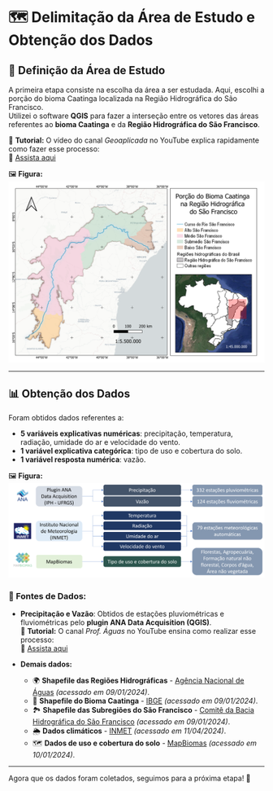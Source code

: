 # 🗺️ Delimitação da Área de Estudo e Obtenção dos Dados

## 📌 Definição da Área de Estudo
A primeira etapa consiste na escolha da área a ser estudada. Aqui, escolhi a porção do bioma Caatinga localizada na Região Hidrográfica do São Francisco.  
Utilizei o software **QGIS** para fazer a interseção entre os vetores das áreas referentes ao **bioma Caatinga** e da **Região Hidrográfica do São Francisco**.  

🎥 **Tutorial:** O vídeo do canal *Geoaplicada* no YouTube explica rapidamente como fazer esse processo:  
🔗 [Assista aqui](https://www.youtube.com/watch?v=xCaDnaDI3zw)  

🖼️ **Figura:**
![Área de estudo](visuals/area_estudo.png)

---

## 📊 Obtenção dos Dados
Foram obtidos dados referentes a:
- **5 variáveis explicativas numéricas**: precipitação, temperatura, radiação, umidade do ar e velocidade do vento.
- **1 variável explicativa categórica**: tipo de uso e cobertura do solo.
- **1 variável resposta numérica**: vazão.

🖼️ **Figura:**
![Bases de obtenção de dados](visuals/bases_obtencao_dados.png)

### 🔹 Fontes de Dados:
- **Precipitação e Vazão**: Obtidos de estações pluviométricas e fluviométricas pelo **plugin ANA Data Acquisition (QGIS)**.  
🎥 **Tutorial:** O canal *Prof. Águas* no YouTube ensina como realizar esse processo:  
🔗 [Assista aqui](https://www.youtube.com/watch?v=G-KgiA3Bk8Y)

- **Demais dados:**
  - 🌍 **Shapefile das Regiões Hidrográficas** - [Agência Nacional de Águas](https://metadados.snirh.gov.br/geonetwork/srv/api/records/0574947a-2c5b-48d2-96a4-b07c4702bbab) *(acessado em 09/01/2024)*.
  - 🌱 **Shapefile do Bioma Caatinga** - [IBGE](https://www.ibge.gov.br/geociencias/cartas-e-mapas/informacoes-ambientais/15842-biomas.html?edicao=25799&t=acesso-ao-produto) *(acessado em 09/01/2024)*.
  - 🏞️ **Shapefile das Subregiões do São Francisco** - [Comitê da Bacia Hidrográfica do São Francisco](https://siga.cbhsaofrancisco.org.br/sfmap/#) *(acessado em 09/01/2024)*.
  - 🌦️ **Dados climáticos** - [INMET](https://portal.inmet.gov.br/dadoshistoricos) *(acessado em 11/04/2024)*.
  - 🗺️ **Dados de uso e cobertura do solo** - [MapBiomas](https://brasil.mapbiomas.org/) *(acessado em 10/01/2024)*.

---
Agora que os dados foram coletados, seguimos para a próxima etapa! 🚀


